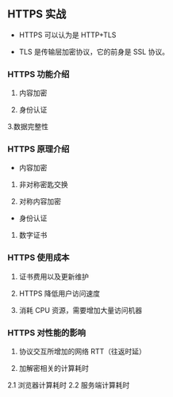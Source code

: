 ## HTTPS 实战

- HTTPS 可以认为是 HTTP+TLS

- TLS 是传输层加密协议，它的前身是 SSL 协议。

### HTTPS 功能介绍

1. 内容加密

2. 身份认证

3.数据完整性

### HTTPS 原理介绍

- 内容加密

1. 非对称密匙交换

2. 对称内容加密

- 身份认证

1. 数字证书

### HTTPS 使用成本

1. 证书费用以及更新维护

2. HTTPS 降低用户访问速度

3. 消耗 CPU 资源，需要增加大量访问机器

### HTTPS 对性能的影响

1. 协议交互所增加的网络 RTT（往返时延）

2. 加解密相关的计算耗时

2.1 浏览器计算耗时
2.2 服务端计算耗时

